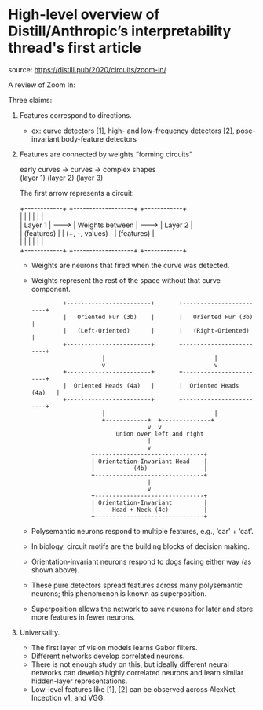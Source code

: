 # High-level overview of Distill/Anthropic’s interpretability thread's first article


source: https://distill.pub/2020/circuits/zoom-in/

A review of Zoom In:

Three claims:  
1) Features correspond to directions.  
   - ex: curve detectors [1], high- and low-frequency detectors [2], pose-invariant body-feature detectors  

2) Features are connected by weights “forming circuits”

   early curves → curves → complex shapes  
   (layer 1)     (layer 2)     (layer 3)

   The first arrow represents a circuit:

   +------------+      +-------------------+      +------------+  
   |            |      |                   |      |            |  
   |  Layer 1   | ---> |  Weights between  | ---> |  Layer 2   |  
   | (features) |      |   (+, –, values)  |      | (features) |  
   |            |      |                   |      |            |  
   +------------+      +-------------------+      +------------+  

   + Weights are neurons that fired when the curve was detected.  
   - Weights represent the rest of the space without that curve component.

                  +------------------------+       +------------------------+  
                  |   Oriented Fur (3b)    |       |   Oriented Fur (3b)    |  
                  |   (Left-Oriented)      |       |   (Right-Oriented)     |  
                  +------------------------+       +------------------------+  
                             |                               |  
                             v                               v  
                  +------------------------+       +------------------------+  
                  |  Oriented Heads (4a)   |       |  Oriented Heads (4a)   |  
                  +------------------------+       +------------------------+  
                             |                               |  
                             +------------+  +--------------+  
                                          v  v  
                                 Union over left and right  
                                          |  
                                          v  
                          +-------------------------------+  
                          | Orientation-Invariant Head    |  
                          |           (4b)                |  
                          +-------------------------------+  
                                          |  
                                          v  
                          +-------------------------------+  
                          | Orientation-Invariant         |  
                          |     Head + Neck (4c)          |  
                          +-------------------------------+

   - Polysemantic neurons respond to multiple features, e.g., ‘car’ + ‘cat’.  
   - In biology, circuit motifs are the building blocks of decision making.  
   - Orientation-invariant neurons respond to dogs facing either way (as shown above).  
   - These pure detectors spread features across many polysemantic neurons; this phenomenon is known as superposition.  
   - Superposition allows the network to save neurons for later and store more features in fewer neurons.

3) Universality.  
   - The first layer of vision models learns Gabor filters.  
   - Different networks develop correlated neurons.  
   - There is not enough study on this, but ideally different neural networks can develop highly correlated neurons and learn similar hidden-layer representations.  
   - Low-level features like [1], [2] can be observed across AlexNet, Inception v1, and VGG.  

